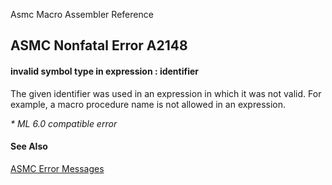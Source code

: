 Asmc Macro Assembler Reference

## ASMC Nonfatal Error A2148

#### invalid symbol type in expression : identifier

The given identifier was used in an expression in which it was not valid. For example, a macro procedure name is not allowed in an expression.

_* ML 6.0 compatible error_

#### See Also

[ASMC Error Messages](readme.md)